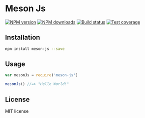 # Meson Js

[![NPM version][npm-image]][npm-url]
[![NPM downloads][downloads-image]][downloads-url]
[![Build status][travis-image]][travis-url]
[![Test coverage][coveralls-image]][coveralls-url]

> 

## Installation

```sh
npm install meson-js --save
```

## Usage

```js
var mesonJs = require('meson-js')

mesonJs() //=> "Hello World!"
```

## License

MIT license

[npm-image]: https://img.shields.io/npm/v/meson-js.svg?style=flat
[npm-url]: https://npmjs.org/package/meson-js
[downloads-image]: https://img.shields.io/npm/dm/meson-js.svg?style=flat
[downloads-url]: https://npmjs.org/package/meson-js
[travis-image]: https://img.shields.io/travis/Bartpab/meson-js.svg?style=flat
[travis-url]: https://travis-ci.org/Bartpab/meson-js
[coveralls-image]: https://img.shields.io/coveralls/Bartpab/meson-js.svg?style=flat
[coveralls-url]: https://coveralls.io/r/Bartpab/meson-js?branch=master
